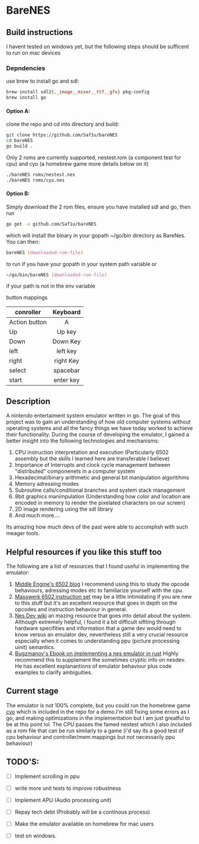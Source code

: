 
# BareNES

## Build instructions
I havent tested on windows yet, but the following steps should be sufficent to run on mac devices
### Depndencies
use brew to install go and sdl:
```bash
brew install sdl2{,_image,_mixer,_ttf,_gfx} pkg-config
brew install go
```
#### Option A:
clone the repo and cd into directory and build:
```bash
git clone https://github.com/Saf1u/bareNES
cd bareNES
go build .
```
Only 2 roms are currently supported, nestest.rom (a component test for cpu) and cyo (a homebrew game more details below on it)
```bash
./bareNES roms/nestest.nes 
./bareNES roms/cyo.nes 
```
#### Option B:
Simply download the 2 rom files, ensure you have installed sdl and go, then run 
``` bash
go get -u github.com/Saf1u/bareNES
```
which will install the binary in your gopath ~/go/bin directory as BareNes. You can then:
```bash
bareNES [downloaded-rom-file]
```
to run if you have your gopath in your system path variable or

```bash
~/go/bin/bareNES [downloaded-rom-file]
```
if your path is not in the env variable

button mappings

| conroller     | Keyboard      |    
| ------------- |:-------------:| 
| Action button    | A|
| Up      | Up key      |
| Down| Down Key      | 
| left      | left key      |
| right| right Key      | 
| select| spacebar     | 
| start| enter key     | 


## Description
A nintendo entertaiment system emulator written in go. The goal of this project was to gain an understanding of how old computer systems without operating systems and all the fancy things we have today worked to achieve their functionality. During the course of developing the emulator, I gained a better insight into the following technologies and mechanisms:

1. CPU instruction interpretation and execution (Particularly 6502 assembly but the skills I learned here are transferable I believe)
2. Importance of Interrupts and clock cycle management between "distributed" componenets in a computer system
3. Hexadecimal/binary arithmetic and general bit manipulation algoritihms
4. Memory adressing modes
5. Subroutine calls/conditional branches and system stack management 
6. 8bit graphics manimpulation (Understanding how color and location are encoded in memory to render the pixelated characters on our screen)
7. 2D image rendering using the sdl library 
8. And much more....

Its amazing how much devs of the past were able to accomplish with such meager tools.

## Helpful resources if you like this stuff too
The following are a list of resources that I found useful in implementing the emulator:
1. [Middle Engine's 6502 blog](https://www.middle-engine.com/blog/posts/2020/06/23/programming-the-nes-the-6502-in-detail) I recommend using this to study the opcode behaviours, adressing modes etc to familiarize yourself with the cpu.
2. [Masswerk 6502 instruction set](https://www.masswerk.at/6502/6502_instruction_set.html) may be a little intimidating if you are new to this stuff but it's an excellent resource that goes in depth on the opcodes and instruction behaviour in general.
3. [Nes Dev wiki](https://www.nesdev.org/wiki/Nesdev_Wiki) an mazing resource that goes into detail about the system. Although extremely helpful, i found it a bit difficult siftting through hardware specifities and information that a game dev would need to know versus an emulator dev, nevertheless still a very crucial resource especially when it comes to understanding ppu (picture processing uinit) semantics.
4. [Bugzmanov's Ebook on implementing a nes emulator in rust](https://bugzmanov.github.io/nes_ebook/chapter_1.html) Highly recommend this to supplement the sometimes cryptic info on nesdev. He has excellent explanantions of emulator behaviour plus code examples to clarify ambiguities.

## Current stage
The emulator is not 100% complete, but you could run the homebrew game [cyo](https://www.nesworld.com/article.php?system=nes&data=neshomebrew) which is included in the repo for a demo.I'm still fixing some errors as I go, and making optimizations in the implementation but I am just greatful to be at this point lol. The CPU passes the famed nestest which I also included as a rom file that can be run similarly to a game (i'd say its a good test of cpu behaviour and controller/mem mappings but not necessarily ppu behaviour)

## TODO'S:
- [ ] Implement scrolling in ppu
- [ ] write more unit tests to improve robustness
- [ ] Implement APU (Audio processing unit)
- [ ] Repay tech debt (Probably will be a continous process)
- [ ] Make the emulator available on homebrew for mac users
- [ ] test on windows.

 



